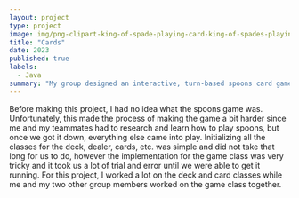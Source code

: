 ```yaml
---
layout: project
type: project
image: img/png-clipart-king-of-spade-playing-card-king-of-spades-playing-card-suit-jack-queen-miscellaneous-game-thumbnail.png
title: "Cards"
date: 2023
published: true
labels:
  - Java
summary: "My group designed an interactive, turn-based spoons card game for my Java college course."
---
```


Before making this project, I had no idea what the spoons game was. Unfortunately, this made the process of making the game a bit harder since me and my teammates had to research and learn how to play spoons, but once we got it down, everything else came into play. Initializing all the classes for the deck, dealer, cards, etc. was simple and did not take that long for us to do, however the implementation for the game class was very tricky and it took us a lot of trial and error until we were able to get it running.
For this project, I worked a lot on the deck and card classes while me and my two other group members worked on the game class together.
